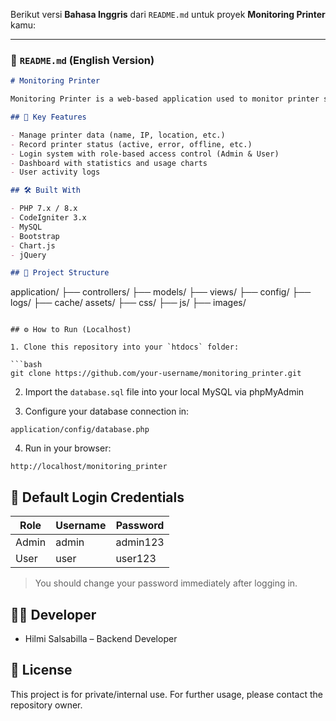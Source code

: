 Berikut versi **Bahasa Inggris** dari `README.md` untuk proyek **Monitoring Printer** kamu:

---

### 📄 `README.md` (English Version)

```markdown
# Monitoring Printer

Monitoring Printer is a web-based application used to monitor printer status within an office or organization. This system is built using **PHP CodeIgniter 3** and **MySQL** as the database backend.

## 🚀 Key Features

- Manage printer data (name, IP, location, etc.)
- Record printer status (active, error, offline, etc.)
- Login system with role-based access control (Admin & User)
- Dashboard with statistics and usage charts
- User activity logs

## 🛠️ Built With

- PHP 7.x / 8.x
- CodeIgniter 3.x
- MySQL
- Bootstrap
- Chart.js
- jQuery

## 📁 Project Structure

```

application/
├── controllers/
├── models/
├── views/
├── config/
├── logs/
├── cache/
assets/
├── css/
├── js/
├── images/

````

## ⚙️ How to Run (Localhost)

1. Clone this repository into your `htdocs` folder:

```bash
git clone https://github.com/your-username/monitoring_printer.git
````

2. Import the `database.sql` file into your local MySQL via phpMyAdmin

3. Configure your database connection in:

```
application/config/database.php
```

4. Run in your browser:

```
http://localhost/monitoring_printer
```

## 🔐 Default Login Credentials

| Role  | Username | Password |
| ----- | -------- | -------- |
| Admin | admin    | admin123 |
| User  | user     | user123  |

> You should change your password immediately after logging in.

## 👨‍💻 Developer

* Hilmi Salsabilla – Backend Developer

## 📄 License

This project is for private/internal use. For further usage, please contact the repository owner.

````
